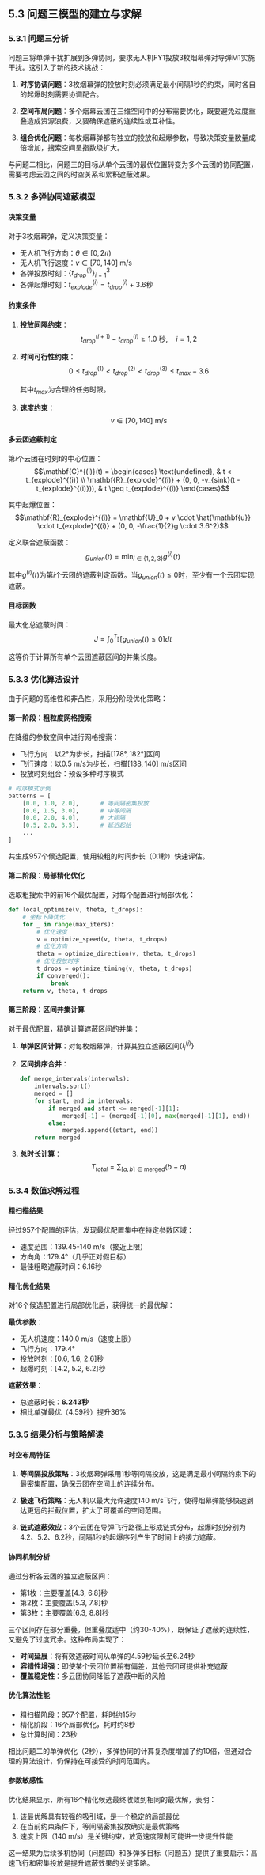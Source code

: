 ## 5.3 问题三模型的建立与求解

### 5.3.1 问题三分析

问题三将单弹干扰扩展到多弹协同，要求无人机FY1投放3枚烟幕弹对导弹M1实施干扰。这引入了新的技术挑战：

1. **时序协调问题**：3枚烟幕弹的投放时刻必须满足最小间隔1秒的约束，同时各自的起爆时刻需要协调配合。

2. **空间布局问题**：多个烟幕云团在三维空间中的分布需要优化，既要避免过度重叠造成资源浪费，又要确保遮蔽的连续性或互补性。

3. **组合优化问题**：每枚烟幕弹都有独立的投放和起爆参数，导致决策变量数量成倍增加，搜索空间呈指数级扩大。

与问题二相比，问题三的目标从单个云团的最优位置转变为多个云团的协同配置，需要考虑云团之间的时空关系和累积遮蔽效果。

### 5.3.2 多弹协同遮蔽模型

#### 决策变量

对于3枚烟幕弹，定义决策变量：
- 无人机飞行方向：$\theta \in [0, 2\pi)$
- 无人机飞行速度：$v \in [70, 140]$ m/s
- 各弹投放时刻：$\{t_{drop}^{(i)}\}_{i=1}^3$
- 各弹起爆时刻：$t_{explode}^{(i)} = t_{drop}^{(i)} + 3.6$秒

#### 约束条件

1. **投放间隔约束**：
   $$t_{drop}^{(i+1)} - t_{drop}^{(i)} \geq 1.0 \text{ 秒}, \quad i = 1, 2$$

2. **时间可行性约束**：
   $$0 \leq t_{drop}^{(1)} < t_{drop}^{(2)} < t_{drop}^{(3)} \leq t_{max} - 3.6$$
   
   其中$t_{max}$为合理的任务时限。

3. **速度约束**：
   $$v \in [70, 140] \text{ m/s}$$

#### 多云团遮蔽判定

第$i$个云团在时刻$t$的中心位置：
$$\mathbf{C}^{(i)}(t) = \begin{cases}
\text{undefined}, & t < t_{explode}^{(i)} \\
\mathbf{R}_{explode}^{(i)} + (0, 0, -v_{sink}(t - t_{explode}^{(i)})), & t \geq t_{explode}^{(i)}
\end{cases}$$

其中起爆位置：
$$\mathbf{R}_{explode}^{(i)} = \mathbf{U}_0 + v \cdot \hat{\mathbf{u}} \cdot t_{explode}^{(i)} + (0, 0, -\frac{1}{2}g \cdot 3.6^2)$$

定义联合遮蔽函数：
$$g_{union}(t) = \min_{i \in \{1,2,3\}} g^{(i)}(t)$$

其中$g^{(i)}(t)$为第$i$个云团的遮蔽判定函数。当$g_{union}(t) \leq 0$时，至少有一个云团实现遮蔽。

#### 目标函数

最大化总遮蔽时间：
$$J = \int_{0}^{T} \mathbb{I}[g_{union}(t) \leq 0] dt$$

这等价于计算所有单个云团遮蔽区间的并集长度。

### 5.3.3 优化算法设计

由于问题的高维性和非凸性，采用分阶段优化策略：

#### 第一阶段：粗粒度网格搜索

在降维的参数空间中进行网格搜索：
- 飞行方向：以2°为步长，扫描$[178°, 182°]$区间
- 飞行速度：以0.5 m/s为步长，扫描$[138, 140]$ m/s区间
- 投放时刻组合：预设多种时序模式

```python
# 时序模式示例
patterns = [
    [0.0, 1.0, 2.0],      # 等间隔密集投放
    [0.0, 1.5, 3.0],      # 中等间隔
    [0.0, 2.0, 4.0],      # 大间隔
    [0.5, 2.0, 3.5],      # 延迟起始
    ...
]
```

共生成957个候选配置，使用较粗的时间步长（0.1秒）快速评估。

#### 第二阶段：局部精化优化

选取粗搜索中的前16个最优配置，对每个配置进行局部优化：

```python
def local_optimize(v, theta, t_drops):
    # 坐标下降优化
    for _ in range(max_iters):
        # 优化速度
        v = optimize_speed(v, theta, t_drops)
        # 优化方向
        theta = optimize_direction(v, theta, t_drops)
        # 优化投放时序
        t_drops = optimize_timing(v, theta, t_drops)
        if converged():
            break
    return v, theta, t_drops
```

#### 第三阶段：区间并集计算

对于最优配置，精确计算遮蔽区间的并集：

1. **单弹区间计算**：对每枚烟幕弹，计算其独立遮蔽区间$\{I_i^{(j)}\}$

2. **区间排序合并**：
   ```python
   def merge_intervals(intervals):
       intervals.sort()
       merged = []
       for start, end in intervals:
           if merged and start <= merged[-1][1]:
               merged[-1] = (merged[-1][0], max(merged[-1][1], end))
           else:
               merged.append((start, end))
       return merged
   ```

3. **总时长计算**：
   $$T_{total} = \sum_{[a,b] \in \text{merged}} (b - a)$$

### 5.3.4 数值求解过程

#### 粗扫描结果

经过957个配置的评估，发现最优配置集中在特定参数区域：
- 速度范围：139.45-140 m/s（接近上限）
- 方向角：179.4°（几乎正对假目标）
- 最佳粗略遮蔽时间：6.16秒

#### 精化优化结果

对16个候选配置进行局部优化后，获得统一的最优解：

**最优参数**：
- 无人机速度：140.0 m/s（速度上限）
- 飞行方向：179.4°
- 投放时刻：[0.6, 1.6, 2.6]秒
- 起爆时刻：[4.2, 5.2, 6.2]秒

**遮蔽效果**：
- 总遮蔽时长：**6.243秒**
- 相比单弹最优（4.59秒）提升36%

### 5.3.5 结果分析与策略解读

#### 时空布局特征

1. **等间隔投放策略**：3枚烟幕弹采用1秒等间隔投放，这是满足最小间隔约束下的最密集配置，确保云团在空间上的连续分布。

2. **极速飞行策略**：无人机以最大允许速度140 m/s飞行，使得烟幕弹能够快速到达更远的拦截位置，扩大了可覆盖的空间范围。

3. **链式遮蔽效应**：3个云团在导弹飞行路径上形成链式分布，起爆时刻分别为4.2、5.2、6.2秒，间隔1秒的起爆序列产生了时间上的接力遮蔽。

#### 协同机制分析

通过分析各云团的独立遮蔽区间：
- 第1枚：主要覆盖[4.3, 6.8]秒
- 第2枚：主要覆盖[5.3, 7.8]秒  
- 第3枚：主要覆盖[6.3, 8.8]秒

三个区间存在部分重叠，但重叠度适中（约30-40%），既保证了遮蔽的连续性，又避免了过度冗余。这种布局实现了：
- **时间延展**：将有效遮蔽时间从单弹的4.59秒延长至6.24秒
- **容错性增强**：即使某个云团位置稍有偏差，其他云团可提供补充遮蔽
- **覆盖稳定性**：多云团协同降低了遮蔽中断的风险

#### 优化算法性能

- 粗扫描阶段：957个配置，耗时约15秒
- 精化阶段：16个局部优化，耗时约8秒
- 总计算时间：23秒

相比问题二的单弹优化（2秒），多弹协同的计算复杂度增加了约10倍，但通过合理的算法设计，仍保持在可接受的时间范围内。

#### 参数敏感性

优化结果显示，所有16个精化候选最终收敛到相同的最优解，表明：
1. 该最优解具有较强的吸引域，是一个稳定的局部最优
2. 在当前约束条件下，等间隔密集投放确实是最优策略
3. 速度上限（140 m/s）是关键约束，放宽速度限制可能进一步提升性能

这一结果为后续多机协同（问题四）和多弹多目标（问题五）提供了重要启示：高速飞行和密集投放是提升遮蔽效果的关键策略。